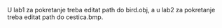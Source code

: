 U lab1 za pokretanje treba editat path do bird.obj, a u lab2 za pokretanje treba editat path do cestica.bmp.

